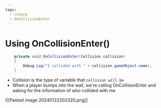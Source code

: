 ```yaml
---
tags:
  - csharp
  - OnCollisionEnter
---
```

# Using OnCollisionEnter()
```c#
    private void OnCollisionEnter(Collision collision)
    {
        Debug.Log("I collided with " + collision.gameObject.name);
    }
```


* Collision is the type of variable that `collision will be`
* When a player bumps into the wall, we're calling OnCollisionEnter and asking for the information of who collided with me

![[Pasted image 20240122202320.png]]

